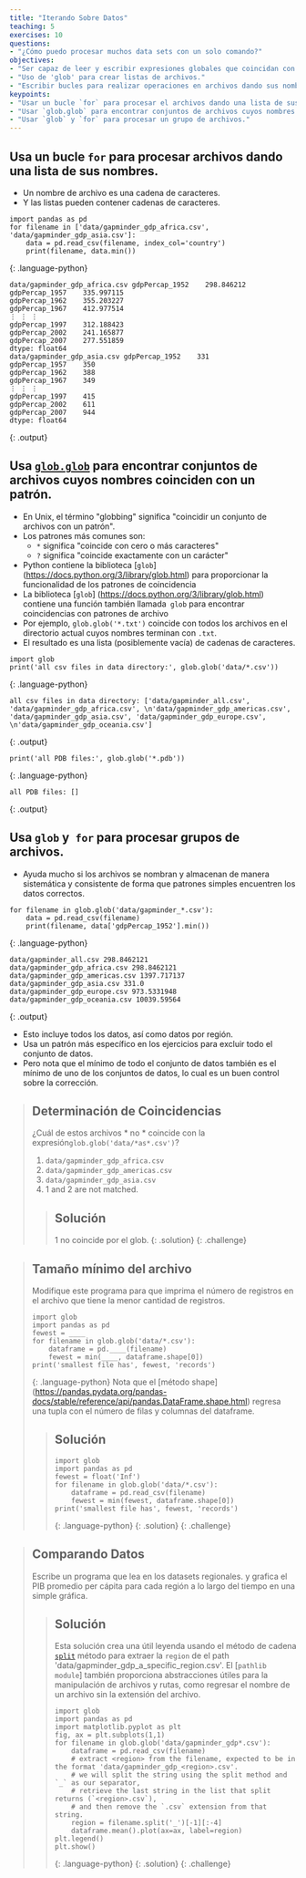 ```yaml
---
title: "Iterando Sobre Datos"
teaching: 5
exercises: 10
questions:
- "¿Cómo puedo procesar muchos data sets con un solo comando?"
objectives:
- "Ser capaz de leer y escribir expresiones globales que coincidan con conjuntos de archivos."
- "Uso de 'glob' para crear listas de archivos."
- "Escribir bucles para realizar operaciones en archivos dando sus nombres en una lista."
keypoints:
- "Usar un bucle `for` para procesar el archivos dando una lista de sus nombres."
- "Usar `glob.glob` para encontrar conjuntos de archivos cuyos nombres coinciden con un patrón."
- "Usar `glob` y `for` para procesar un grupo de archivos."
---
```


## Usa un bucle `for` para procesar archivos dando una lista de sus nombres.

*   Un nombre de archivo es una cadena de caracteres.
*   Y las listas pueden contener cadenas de caracteres.

~~~
import pandas as pd
for filename in ['data/gapminder_gdp_africa.csv', 'data/gapminder_gdp_asia.csv']:
    data = pd.read_csv(filename, index_col='country')
    print(filename, data.min())
~~~
{: .language-python}
~~~
data/gapminder_gdp_africa.csv gdpPercap_1952    298.846212
gdpPercap_1957    335.997115
gdpPercap_1962    355.203227
gdpPercap_1967    412.977514
⋮ ⋮ ⋮
gdpPercap_1997    312.188423
gdpPercap_2002    241.165877
gdpPercap_2007    277.551859
dtype: float64
data/gapminder_gdp_asia.csv gdpPercap_1952    331
gdpPercap_1957    350
gdpPercap_1962    388
gdpPercap_1967    349
⋮ ⋮ ⋮
gdpPercap_1997    415
gdpPercap_2002    611
gdpPercap_2007    944
dtype: float64
~~~
{: .output}

## Usa [`glob.glob`](https://docs.python.org/3/library/glob.html#glob.glob) para encontrar conjuntos de archivos cuyos nombres coinciden con un patrón.

*  En Unix, el término "globbing" significa "coincidir un conjunto de archivos con un patrón". 
*   Los patrones más comunes son:
    *   `*` significa "coincide con cero o más caracteres"
    *   `?` significa "coincide exactamente con un carácter"
*   Python contiene la biblioteca [`glob`] (https://docs.python.org/3/library/glob.html) para proporcionar la funcionalidad de los patrones de coincidencia
*   La biblioteca [`glob`] (https://docs.python.org/3/library/glob.html) contiene una función también llamada` glob` para encontrar coincidencias con patrones de archivo
*   Por ejemplo, `glob.glob('*.txt')` coincide con todos los archivos en el directorio actual
    cuyos nombres terminan con `.txt`.
*   El resultado es una lista (posiblemente vacía) de cadenas de caracteres.

~~~
import glob
print('all csv files in data directory:', glob.glob('data/*.csv'))
~~~
{: .language-python}
~~~
all csv files in data directory: ['data/gapminder_all.csv', 'data/gapminder_gdp_africa.csv', \n'data/gapminder_gdp_americas.csv', 'data/gapminder_gdp_asia.csv', 'data/gapminder_gdp_europe.csv', \n'data/gapminder_gdp_oceania.csv']
~~~


{: .output}

~~~
print('all PDB files:', glob.glob('*.pdb'))
~~~
{: .language-python}
~~~
all PDB files: []
~~~
{: .output}

## Usa `glob` y` for` para procesar grupos de archivos.

*   Ayuda mucho si los archivos se nombran y almacenan de manera sistemática y consistente
    de forma que patrones simples encuentren los datos correctos.

~~~
for filename in glob.glob('data/gapminder_*.csv'):
    data = pd.read_csv(filename)
    print(filename, data['gdpPercap_1952'].min())
~~~
{: .language-python}
~~~
data/gapminder_all.csv 298.8462121
data/gapminder_gdp_africa.csv 298.8462121
data/gapminder_gdp_americas.csv 1397.717137
data/gapminder_gdp_asia.csv 331.0
data/gapminder_gdp_europe.csv 973.5331948
data/gapminder_gdp_oceania.csv 10039.59564
~~~
{: .output}

*   Esto incluye todos los datos, así como datos por región.
*   Usa un patrón más específico en los ejercicios para excluir todo el conjunto de datos.
*   Pero nota que el mínimo de todo el conjunto de datos también es el mínimo de uno de los conjuntos de datos,
    lo cual es un buen control sobre la corrección.

> ## Determinación de Coincidencias
>
> ¿Cuál de estos archivos * no * coincide con la expresión`glob.glob('data/*as*.csv')`?
>
> 1. `data/gapminder_gdp_africa.csv`
> 2. `data/gapminder_gdp_americas.csv`
> 3. `data/gapminder_gdp_asia.csv`
> 4. 1 and 2 are not matched.
>
> > ## Solución
> >
> > 1 no coincide por el glob.
> {: .solution}
{: .challenge}

> ## Tamaño mínimo del archivo
>
> Modifique este programa para que imprima el número de registros en
> el archivo que tiene la menor cantidad de registros.
>
> ~~~
> import glob
> import pandas as pd
> fewest = ____
> for filename in glob.glob('data/*.csv'):
>     dataframe = pd.____(filename)
>     fewest = min(____, dataframe.shape[0])
> print('smallest file has', fewest, 'records')
> ~~~
> {: .language-python}
> Nota que el [método shape] (https://pandas.pydata.org/pandas-docs/stable/reference/api/pandas.DataFrame.shape.html)
> regresa una tupla con el número de filas y columnas del dataframe.
>
> > ## Solución
> > ~~~
> > import glob
> > import pandas as pd
> > fewest = float('Inf')
> > for filename in glob.glob('data/*.csv'):
> >     dataframe = pd.read_csv(filename)
> >     fewest = min(fewest, dataframe.shape[0])
> > print('smallest file has', fewest, 'records')
> > ~~~
> > {: .language-python}
> {: .solution}
{: .challenge}

> ## Comparando Datos
>
> Escribe un programa que lea en los datasets regionales.
> y grafica el PIB promedio per cápita para cada región a lo largo del tiempo
> en una simple gráfica.
> > ## Solución
> > Esta solución crea una útil leyenda usando el método de cadena [`split`](https://docs.python.org/3/library/stdtypes.html#str.split) método para
> > extraer la `region` de  el path 'data/gapminder_gdp_a_specific_region.csv'. El [`pathlib module`]
> > también proporciona abstracciones útiles para la manipulación de archivos y rutas, como regresar el nombre de un archivo
> > sin la extensión del archivo.
> > ~~~
> > import glob
> > import pandas as pd
> > import matplotlib.pyplot as plt
> > fig, ax = plt.subplots(1,1)
> > for filename in glob.glob('data/gapminder_gdp*.csv'):
> >     dataframe = pd.read_csv(filename)
> >     # extract <region> from the filename, expected to be in the format 'data/gapminder_gdp_<region>.csv'.
> >     # we will split the string using the split method and `_` as our separator,
> >     # retrieve the last string in the list that split returns (`<region>.csv`), 
> >     # and then remove the `.csv` extension from that string.
> >     region = filename.split('_')[-1][:-4] 
> >     dataframe.mean().plot(ax=ax, label=region)
> > plt.legend()
> > plt.show()
> > ~~~
> > {: .language-python}
> {: .solution}
{: .challenge}

